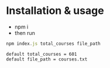 # Installation & usage
- npm i
- then run
```js
npm index.js total_courses file_path
```
```
default total_courses = 601
default file_path = courses.txt
```